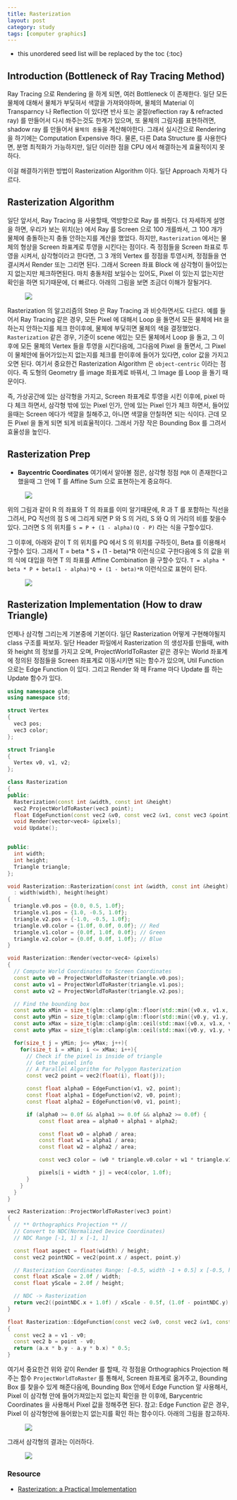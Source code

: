 ```yaml
---
title: Rasterization
layout: post
category: study
tags: [computer graphics]
---
```


* this unordered seed list will be replaced by the toc
{:toc}

## Introduction (Bottleneck of Ray Tracing Method)

Ray Tracing 으로 Rendering 을 하게 되면, 여러 Bottleneck 이 존재한다. 일단 모든 물체에 대해서 물체가 부딫혀서 색깔을 가져와야하며, 물체의 Material 이 Transparncy 나 Reflection 이 있다면 반사 또는 굴절(reflection ray & refracted ray) 를 만들어서 다시 쏴주는것도 한계가 있으며, 또 물체의 그림자를 표현하려면, shadow ray 를 만들어서 `물체의 충돌`을 계산해야한다. 그래서 실시간으로 Rendering 을 하기에는 Computation Expensive 하다. 물론, 다른 Data Structure 를 사용한다면, 분명 최적화가 가능하지만, 일단 이러한 점을 CPU 에서 해결하는게 효율적이지 못하다.

이걸 해결하기위한 방법이 Rasterization Algorithm 이다. 일단 Approach 자체가 다르다.

## Rasterization Algorithm

일단 앞서서, Ray Tracing 을 사용할때, 역방향으로 Ray 를 쏴줬다. 더 자세하게 설명을 하면, 우리가 보는 위치(눈) 에서 Ray 를 Screen 으로 100 개를쏴서, 그 100 개가 물체에 충돌하는지 충돌 안하는지를 계산을 했었다. 하지만, `Rasterization` 에서는 물체의 형상을 Screen 좌표계로 투영을 시킨다는 점이다. 즉 정점들을 Screen 좌표로 투영을 시켜서, 삼각형이라고 한다면, 그 3 개의 Vertex 를 정점을 투영시켜, 정점들을 연결시켜서 Render 또는 그리면 된다. 그래서 Screen 좌표 Block 에 삼각형이 들어있는지 없는지만 체크하면된다. 마치 충돌처럼 보일수는 있어도, Pixel 이 있는지 없는지만 확인을 하면 되기때문에, 더 빠르다. 아래의 그림을 보면 조금더 이해가 잘될거다.

<figure>
  <img src = "../../../assets/img/photo/4-28-2023/rasterization.JPG">
</figure>

Rasterization 의 알고리즘의 Step 은 Ray Tracing 과 비슷하면서도 다르다. 예를 들어서 Ray Tracing 같은 경우, 모든 Pixel 에 대해서 Loop 을 돌면서 모든 물체에 Hit 을 하는지 안하는지를 체크 한이후에, 물체에 부딫히면 물체의 색을 결정했었다. `Rasterization` 같은 경우, 기준이 scene 에있는 모든 물체에서 Loop 을 돌고, 그 이후에 모든 물체의 Vertex 들을 투영을 시킨다음에, 그다음에 Pixel 을 돌면서, 그 Pixel 이 물체안에 들어가있는지 없는지를 체크를 한이후에 들어가 있다면, color 값을 가지고 오면 된다. 여기서 중요한건 Rasterization Algorithm 은 `object-centric` 이라는 점이다. 즉 도형의 Geometry 를 image 좌표계로 바꿔서, 그 Image 를 Loop 을 돌기 때문이다.


즉, 가상공간에 있는 삼각형을 가지고, Screen 좌표계로 투영을 시킨 이후에, pixel 마다 체크 하면서, 삼각형 밖에 있는 Pixel 인가, 안에 있는 Pixel 인가 체크 하면서, 들어있을때는 Screen 에다가 색깔을 칠해주고, 아니면 색깔을 안칠하면 되는 식이다. 근데 모든 Pixel 을 돌게 되면 되게 비효율적이다. 그래서 가장 작은 Bounding Box 를 그려서 효율성을 높인다.

## Rasterization Prep
- **Baycentric Coordinates**
여기에서 알아볼 점은, 삼각형 정점 `PQR` 이 존재한다고 했을때 그 안에 T 를 Affine Sum 으로 표현하는게 중요하다.

<figure>
  <img src = "../../../assets/img/photo/4-28-2023/baycentric.JPG">
</figure>

위의 그림과 같이 R 의 좌표와 T 의 좌표를 이미 알기때문에, R 과 T 를 포함하는 직선을 그려서, PQ 직선의 점 S 에 그리게 되면 P 와 S 의 거리, S 와 Q 의 거리의 비를 찾을수 있다. 그러면 S 의 위치를 `S = P + (1 - alpha)(Q - P)` 라는 식을 구할수있다. 

그 이후에, 아래와 같이 T 의 위치를 PQ 에서 S 의 위치를 구하듯이, Beta 를 이용해서 구할수 있다. 그래서 T = beta * S + (1 - beta)*R 이런식으로 구한다음에 S 의 값을 위의 식에 대입을 하면 T 의 좌표를 Affine Combination 을 구할수 있다. `T = alpha * beta * P + beta(1 - alpha)*Q + (1 - beta)*R` 이런식으로 표현이 된다.

<figure>
  <img src = "../../../assets/img/photo/4-28-2023/baycentric2.JPG">
</figure>

## Rasterization Implementation (How to draw Triangle)

언제나 삼각형 그리는게 기본중에 기본이다. 일단 Rasterization 어떻게 구현해야될지 class 구조를 짜보자. 일단 Header 파일에서 Rasterization 의 생성자를 만들때, with 와 height 의 정보를 가지고 오며, ProjectWorldToRaster 같은 경우는 World 좌표계에 정의된 정점들을 Screen 좌표계로 이동시키면 되는 함수가 있으며, Util Function 으로는 Edge Function 이 있다. 그리고 Render 와 매 Frame 마다 Update 를 하는 Update 함수가 있다.

```c++
using namespace glm;
using namespace std;

struct Vertex
{
  vec3 pos;
  vec3 color;
};

struct Triangle
{
  Vertex v0, v1, v2;
};

class Rasterization
{
public:
  Rasterization(const int &width, const int &height)
  vec2 ProjectWorldToRaster(vec3 point);
  float EdgeFunction(const vec2 &v0, const vec2 &v1, const vec3 &point);
  void Render(vector<vec4> &pixels);
  void Update();


public:
  int width;
  int height;
  Triangle triangle;
};

void Rasterization::Rasterization(const int &width, const int &height)
  : width(width), height(height)
{
  triangle.v0.pos = {0.0, 0.5, 1.0f};
  triangle.v1.pos = {1.0, -0.5, 1.0f};
  triangle.v2.pos = {-1.0, -0.5, 1.0f};
  triangle.v0.color = {1.0f, 0.0f, 0.0f}; // Red
  triangle.v1.color = {0.0f, 1.0f, 0.0f}; // Green
  triangle.v2.color = {0.0f, 0.0f, 1.0f}; // Blue
}

void Rasterization::Render(vector<vec4> &pixels)
{
  // Compute World Coordinates to Screen Coordinates
  const auto v0 = ProjectWorldToRaster(triangle.v0.pos);
  const auto v1 = ProjectWorldToRaster(triangle.v1.pos);
  const auto v2 = ProjectWorldToRaster(triangle.v2.pos);

  // Find the bounding box
  const auto xMin = size_t(glm::clamp(glm::floor(std::min({v0.x, v1.x, v2.x})), 0.0f, float(width - 1)));
  const auto yMin = size_t(glm::clamp(glm::floor(std::min({v0.y, v1.y, v2.y})), 0.0f, float(height - 1)));
  const auto xMax = size_t(glm::clamp(glm::ceil(std::max({v0.x, v1.x, v2.x})), 0.0f, float(width - 1)));
  const auto yMax = size_t(glm::clamp(glm::ceil(std::max({v0.y, v1.y, v2.y})), 0.0f, float(height - 1)));

  for(size_t j = yMin; j<= yMax; j++){
    for(size_t i = xMin; i <= xMax; i++){
      // Check if the pixel is inside of triangle
      // Get the pixel info
      // A Parallel Algorithm for Polygon Rasterization
      const vec2 point = vec2(float(i), float(j));

      const float alpha0 = EdgeFunction(v1, v2, point);
      const float alpha1 = EdgeFunction(v2, v0, point);
      const float alpha2 = EdgeFunction(v0, v1, point);

      if (alpha0 >= 0.0f && alpha1 >= 0.0f && alpha2 >= 0.0f) {
          const float area = alpha0 + alpha1 + alpha2;

          const float w0 = alpha0 / area;
          const float w1 = alpha1 / area;
          const float w2 = alpha2 / area;

          const vec3 color = (w0 * triangle.v0.color + w1 * triangle.v1.color + w2 * triangle.v2.color);

          pixels[i + width * j] = vec4(color, 1.0f);
      }
    }
  }
}

vec2 Rasterization::ProjectWorldToRaster(vec3 point)
{
  // ** Orthographics Projection ** //
  // Convert to NDC(Normalized Device Coordinates)
  // NDC Range [-1, 1] x [-1, 1]

  const float aspect = float(width) / height;
  const vec2 pointNDC = vec2(point.x / aspect, point.y)

  // Rasterization Coordinates Range: [-0.5, width -1 + 0.5] x [-0.5, height - 1 + 0.5]
  const float xScale = 2.0f / width;
  const float yScale = 2.0f / height;

  // NDC -> Rasterization
  return vec2((pointNDC.x + 1.0f) / xScale - 0.5f, (1.0f - pointNDC.y) / yScale - 0.5f);
}

float Rasterization::EdgeFunction(const vec2 &v0, const vec2 &v1, const vec2 &point)
{
  const vec2 a = v1 - v0;
  const vec2 b = point - v0;
  return (a.x * b.y - a.y * b.x) * 0.5;
}
```

여기서 중요한건 위와 같이 Render 를 할때, 각 정점을 Orthographics Projection 해주는 함수 `ProjectWorldToRaster` 를 통해서, Screen 좌표계로 옮겨주고, Bounding Box 를 찾을수 있게 해준다음에, Bounding Box 안에서 Edge Function 알 사용해서, Pixel 이 삼각형 안에 들어가져있는지 없는지 확인을 한 이후에, Barycentric Coordinates 을 사용해서 Pixel 값을 정해주면 된다.
참고: Edge Function 같은 경우, Pixel 이 삼각형안에 들어왔는지 없는지를 확인 하는 함수이다. 아래의 그림을 참고하자.

<figure>
  <img src = "../../../assets/img/photo/4-28-2023/bary_centeric_implementation.png">
</figure>

그래서 삼각형의 결과는 이러하다.

<figure>
  <img src = "../../../assets/img/photo/4-28-2023/triangle.JPG">
</figure>

### Resource
- [Rasterization: a Practical Implementation
](https://www.scratchapixel.com/lessons/3d-basic-rendering/rasterization-practical-implementation/overview-rasterization-algorithm.html)